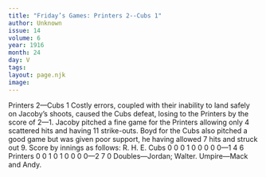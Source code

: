 ```yaml
---
title: "Friday’s Games: Printers 2--Cubs 1"
author: Unknown
issue: 14
volume: 6
year: 1916
month: 24
day: V
tags:
layout: page.njk
image:
---
```

Printers 2—Cubs 1      Costly errors, coupled with their inability to land safely on Jacoby’s shoots, caused the Cubs defeat, losing to the Printers by the score of 2—1.   Jacoby pitched a fine game for the Printers allowing only 4 scattered hits and having 11 strike-outs.   Boyd for the Cubs also pitched a good game but was given poor support, he having allowed 7 hits and struck out 9.   Score by innings as follows:   R. H. E. Cubs 0 0 0 1 0 0 0 0 0—1 4 6 Printers 0 0 1 0 1 0 0 0 0—2 7 0   Doubles—Jordan; Walter.     Umpire—Mack and Andy.         

